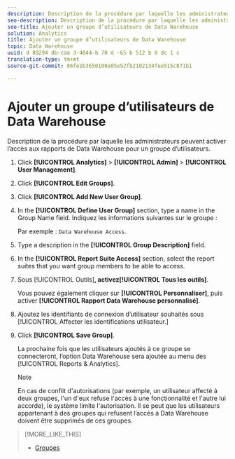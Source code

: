 ```yaml
---
description: Description de la procédure par laquelle les administrateurs peuvent activer l’accès aux rapports de Data Warehouse pour un groupe d’utilisateurs.
seo-description: Description de la procédure par laquelle les administrateurs peuvent activer l’accès aux rapports de Data Warehouse pour un groupe d’utilisateurs.
seo-title: Ajouter un groupe d’utilisateurs de Data Warehouse
solution: Analytics
title: Ajouter un groupe d’utilisateurs de Data Warehouse
topic: Data Warehouse
uuid: d 89294 db-caa 3-4044-b 70 d -65 b 512 b 0 dc 1 c
translation-type: tm+mt
source-git-commit: 86fe1b3650100a05e52fb2102134fee515c871b1

---
```



# Ajouter un groupe d’utilisateurs de Data Warehouse

Description de la procédure par laquelle les administrateurs peuvent activer l’accès aux rapports de Data Warehouse pour un groupe d’utilisateurs.

1. Click **[!UICONTROL Analytics]** &gt; **[!UICONTROL Admin]** &gt; **[!UICONTROL User Management]**.
1. Click **[!UICONTROL Edit Groups]**.
1. Click **[!UICONTROL Add New User Group]**.
1. In the **[!UICONTROL Define User Group]** section, type a name in the Group Name field. Indiquez les informations suivantes sur le groupe : 

   Par exemple : `Data Warehouse Access`.
1. Type a description in the **[!UICONTROL Group Description]** field.
1. In the **[!UICONTROL Report Suite Access]** section, select the report suites that you want group members to be able to access.
1. Sous [!UICONTROL Outils]**, activez[!UICONTROL Tous les outils]**.

   Vous pouvez également cliquer sur **[!UICONTROL Personnaliser]**, puis activer **[!UICONTROL Rapport Data Warehouse personnalisé]**.

1. Ajoutez les identifiants de connexion d’utilisateur souhaités sous [!UICONTROL Affecter les identifications utilisateur.]
1. Click **[!UICONTROL Save Group]**.

   La prochaine fois que les utilisateurs ajoutés à ce groupe se connecteront, l’option Data Warehouse sera ajoutée au menu des [!UICONTROL Reports &amp; Analytics].

   >[!NOTE]
   >
   >En cas de conflit d'autorisations (par exemple, un utilisateur affecté à deux groupes, l'un d'eux refuse l'accès à une fonctionnalité et l'autre lui accorde), le système limite l'autorisation. Il se peut que les utilisateurs appartenant à des groupes qui refusent l’accès à Data Warehouse doivent être supprimés de ces groupes.

>[!MORE_LIKE_THIS]
>
>* [Groupes](/help/admin/user-management2/c-user-groups/groups.md)

